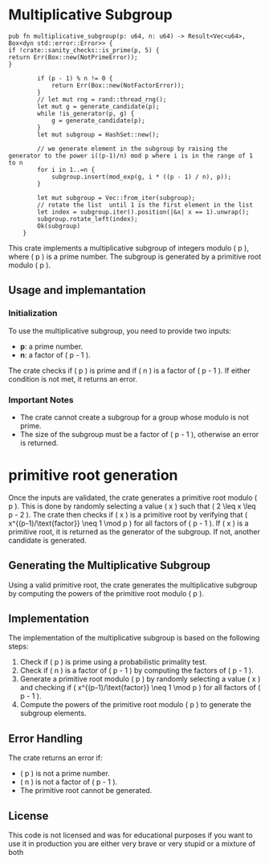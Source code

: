 # Multiplicative Subgroup

```{rust}
pub fn multiplicative_subgroup(p: u64, n: u64) -> Result<Vec<u64>, Box<dyn std::error::Error>> {
if !crate::sanity_checks::is_prime(p, 5) {
return Err(Box::new(NotPrimeError));
}

        if (p - 1) % n != 0 {
            return Err(Box::new(NotFactorError));
        }
        // let mut rng = rand::thread_rng();
        let mut g = generate_candidate(p);
        while !is_generator(p, g) {
            g = generate_candidate(p);
        }
        let mut subgroup = HashSet::new();

        // we generate element in the subgroup by raising the generator to the power i((p-1)/n) mod p where i is in the range of 1 to n
        for i in 1..=n {
            subgroup.insert(mod_exp(g, i * ((p - 1) / n), p));
        }

        let mut subgroup = Vec::from_iter(subgroup);
        // rotate the list  until 1 is the first element in the list
        let index = subgroup.iter().position(|&x| x == 1).unwrap();
        subgroup.rotate_left(index);
        Ok(subgroup)
    }
```

This crate implements a multiplicative subgroup of integers modulo \( p \), where \( p \) is a prime number. The subgroup is generated by a primitive root modulo \( p \).

## Usage and implemantation

### Initialization

To use the multiplicative subgroup, you need to provide two inputs:

- **p**: a prime number.
- **n**: a factor of \( p - 1 \).

The crate checks if \( p \) is prime and if \( n \) is a factor of \( p - 1 \). If either condition is not met, it returns an error.

### Important Notes

- The crate cannot create a subgroup for a group whose modulo is not prime.
- The size of the subgroup must be a factor of \( p - 1 \), otherwise an error is returned.
# primitive root generation
Once the inputs are validated, the crate generates a primitive root modulo \( p \). This is done by randomly selecting a value \( x \) such that \( 2 \leq x \leq p - 2 \). The crate then checks if \( x \) is a primitive root by verifying that \( x^{(p-1)/\text{factor}} \neq 1 \mod p \) for all factors of \( p - 1 \). If \( x \) is a primitive root, it is returned as the generator of the subgroup. If not, another candidate is generated.



## Generating the Multiplicative Subgroup

Using a valid primitive root, the crate generates the multiplicative subgroup by computing the powers of the primitive root modulo \( p \).

## Implementation

The implementation of the multiplicative subgroup is based on the following steps:

1. Check if \( p \) is prime using a probabilistic primality test.
2. Check if \( n \) is a factor of \( p - 1 \) by computing the factors of \( p - 1 \).
3. Generate a primitive root modulo \( p \) by randomly selecting a value \( x \) and checking if \( x^{(p-1)/\text{factor}} \neq 1 \mod p \) for all factors of \( p - 1 \).
4. Compute the powers of the primitive root modulo \( p \) to generate the subgroup elements.

## Error Handling

The crate returns an error if:

- \( p \) is not a prime number.
- \( n \) is not a factor of \( p - 1 \).
- The primitive root cannot be generated.


## License

This code is not licensed and was for educational purposes if you want to use it in production you are either very brave or very stupid or a mixture of both

```

```
